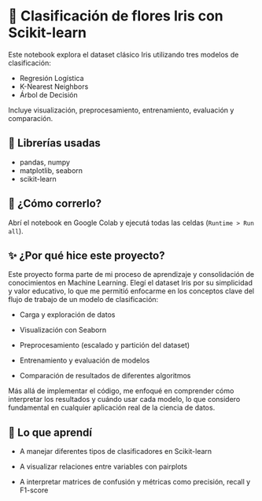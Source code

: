 # 🌸 Clasificación de flores Iris con Scikit-learn

Este notebook explora el dataset clásico Iris utilizando tres modelos de clasificación: 
- Regresión Logística
- K-Nearest Neighbors
- Árbol de Decisión

Incluye visualización, preprocesamiento, entrenamiento, evaluación y comparación.

## 🔧 Librerías usadas
- pandas, numpy
- matplotlib, seaborn
- scikit-learn

## 🚀 ¿Cómo correrlo?
Abrí el notebook en Google Colab y ejecutá todas las celdas (`Runtime > Run all`).

## ✨ ¿Por qué hice este proyecto?
Este proyecto forma parte de mi proceso de aprendizaje y consolidación de conocimientos en Machine Learning. Elegí el dataset Iris por su simplicidad y valor educativo, lo que me permitió enfocarme en los conceptos clave del flujo de trabajo de un modelo de clasificación:

- Carga y exploración de datos

- Visualización con Seaborn

- Preprocesamiento (escalado y partición del dataset)

- Entrenamiento y evaluación de modelos

- Comparación de resultados de diferentes algoritmos

Más allá de implementar el código, me enfoqué en comprender cómo interpretar los resultados y cuándo usar cada modelo, lo que considero fundamental en cualquier aplicación real de la ciencia de datos.

## 🧠 Lo que aprendí

- A manejar diferentes tipos de clasificadores en Scikit-learn

- A visualizar relaciones entre variables con pairplots

- A interpretar matrices de confusión y métricas como precisión, recall y F1-score
